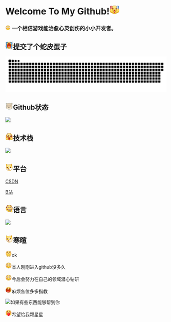 # Welcome To My Github!<img src="image/.README_image/加油.png" width="30"  >



### <img src="image/.README_image/害羞.png" width="16">   一个相信游戏能治愈心灵创伤的小小开发者。



## <img src="image/.README_image/大哭.png" width="24" >提交了个蛇皮蛋子


![亮色](image/.README_image/github-contribution-grid-snake.svg)

## <img src="image/.README_image/藏狐.png" width="24" >Github状态

<img src="https://github-readme-stats.vercel.app/api?username=tiredliu&show_icons=true&theme=blue_navy&hide_title=true"> 



## <img src="image/.README_image/星星眼.png" width="24" >技术栈

![](https://skillicons.dev/icons?i=c,cpp,cs,unity,lua)

## <img src="image/.README_image/狗头.png" width="24" >平台

[CSDN](https://blog.csdn.net/qq_52373338?spm=1010.2135.3001.5343)

[B站](https://space.bilibili.com/631602621?spm_id_from=333.1007.0.0)

## <img src="image/.README_image/嗑瓜子.png" width="24" >语言

 <img src="https://github-readme-stats.vercel.app/api/top-langs/?username=tiredliu&hide_title=true&layout=compact&text_color=82AAFF&border_color=ffffff&bg_color=000000">



## <img src="image/.README_image/狗头.png" width="24" >寒暄

<img src="image/.README_image/鼓掌.png" width="20" >ok

<img src="image/.README_image/害羞.png" width="20" >本人刚刚进入github没多久

<img src="image/.README_image/害羞.png" width="20" >今后会努力在自己的领域潜心钻研

<img src="image/.README_image/笑歪.png" width="20" >麻烦各位多多指教

<img src="image/.README_image/赞.png" width="20" >如果有些东西能够帮到你

<img src="image/.README_image/爱你.png" width="20" >希望给我颗星星

